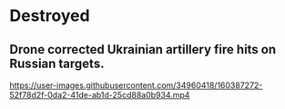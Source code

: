 # Destroyed


## Drone corrected Ukrainian artillery fire hits on Russian targets.

https://user-images.githubusercontent.com/34960418/160387272-52f78d2f-0da2-41de-ab1d-25cd88a0b934.mp4

